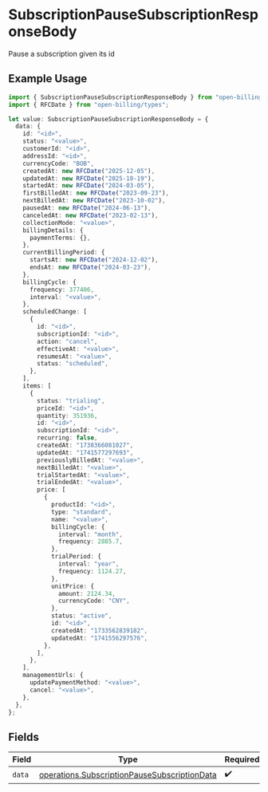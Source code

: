 # SubscriptionPauseSubscriptionResponseBody

Pause a subscription given its id

## Example Usage

```typescript
import { SubscriptionPauseSubscriptionResponseBody } from "open-billing/models/operations";
import { RFCDate } from "open-billing/types";

let value: SubscriptionPauseSubscriptionResponseBody = {
  data: {
    id: "<id>",
    status: "<value>",
    customerId: "<id>",
    addressId: "<id>",
    currencyCode: "BOB",
    createdAt: new RFCDate("2025-12-05"),
    updatedAt: new RFCDate("2025-10-19"),
    startedAt: new RFCDate("2024-03-05"),
    firstBilledAt: new RFCDate("2023-09-23"),
    nextBilledAt: new RFCDate("2023-10-02"),
    pausedAt: new RFCDate("2024-06-13"),
    canceledAt: new RFCDate("2023-02-13"),
    collectionMode: "<value>",
    billingDetails: {
      paymentTerms: {},
    },
    currentBillingPeriod: {
      startsAt: new RFCDate("2024-12-02"),
      endsAt: new RFCDate("2024-03-23"),
    },
    billingCycle: {
      frequency: 377406,
      interval: "<value>",
    },
    scheduledChange: [
      {
        id: "<id>",
        subscriptionId: "<id>",
        action: "cancel",
        effectiveAt: "<value>",
        resumesAt: "<value>",
        status: "scheduled",
      },
    ],
    items: [
      {
        status: "trialing",
        priceId: "<id>",
        quantity: 351936,
        id: "<id>",
        subscriptionId: "<id>",
        recurring: false,
        createdAt: "1738366081027",
        updatedAt: "1741577297693",
        previouslyBilledAt: "<value>",
        nextBilledAt: "<value>",
        trialStartedAt: "<value>",
        trialEndedAt: "<value>",
        price: [
          {
            productId: "<id>",
            type: "standard",
            name: "<value>",
            billingCycle: {
              interval: "month",
              frequency: 2885.7,
            },
            trialPeriod: {
              interval: "year",
              frequency: 1124.27,
            },
            unitPrice: {
              amount: 2124.34,
              currencyCode: "CNY",
            },
            status: "active",
            id: "<id>",
            createdAt: "1733562839182",
            updatedAt: "1741556297576",
          },
        ],
      },
    ],
    managementUrls: {
      updatePaymentMethod: "<value>",
      cancel: "<value>",
    },
  },
};
```

## Fields

| Field                                                                                                        | Type                                                                                                         | Required                                                                                                     | Description                                                                                                  |
| ------------------------------------------------------------------------------------------------------------ | ------------------------------------------------------------------------------------------------------------ | ------------------------------------------------------------------------------------------------------------ | ------------------------------------------------------------------------------------------------------------ |
| `data`                                                                                                       | [operations.SubscriptionPauseSubscriptionData](../../models/operations/subscriptionpausesubscriptiondata.md) | :heavy_check_mark:                                                                                           | N/A                                                                                                          |